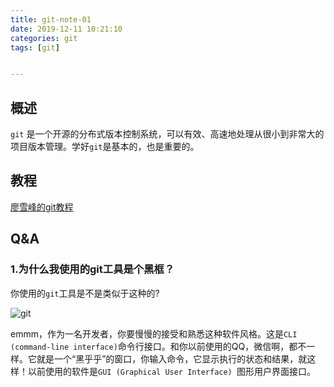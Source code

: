 ```yaml
---
title: git-note-01
date: 2019-12-11 10:21:10
categories: git
tags: [git]


---
```


<!-- # git -->

## 概述

`git` 是一个开源的分布式版本控制系统，可以有效、高速地处理从很小到非常大的项目版本管理。学好`git`是基本的，也是重要的。

<!-- more -->

## 教程

[廖雪峰的git教程](https://www.liaoxuefeng.com/wiki/896043488029600)

## Q&A

### 1.为什么我使用的git工具是个黑框？

你使用的`git`工具是不是类似于这种的?

![git](http://rtzrabbit.nitmoon.com/809df1ced22a6acb86aeeaa320ae4cb8.png)

emmm，作为一名开发者，你要慢慢的接受和熟悉这种软件风格。这是`CLI (command-line interface)`命令行接口。和你以前使用的QQ，微信啊，都不一样。它就是一个“黑乎乎”的窗口，你输入命令，它显示执行的状态和结果，就这样！以前使用的软件是`GUI (Graphical User Interface) `图形用户界面接口。



















